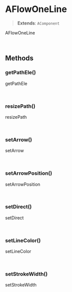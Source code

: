 # AFlowOneLine
> **Extends**: `AComponent`

AFlowOneLine

<br/>

## Methods

### getPathEle()

getPathEle

<br/>

### resizePath()

resizePath

<br/>

### setArrow()

setArrow

<br/>

### setArrowPosition()

setArrowPosition

<br/>

### setDirect()

setDirect

<br/>

### setLineColor()

setLineColor

<br/>

### setStrokeWidth()

setStrokeWidth

<br/>
<br/>
